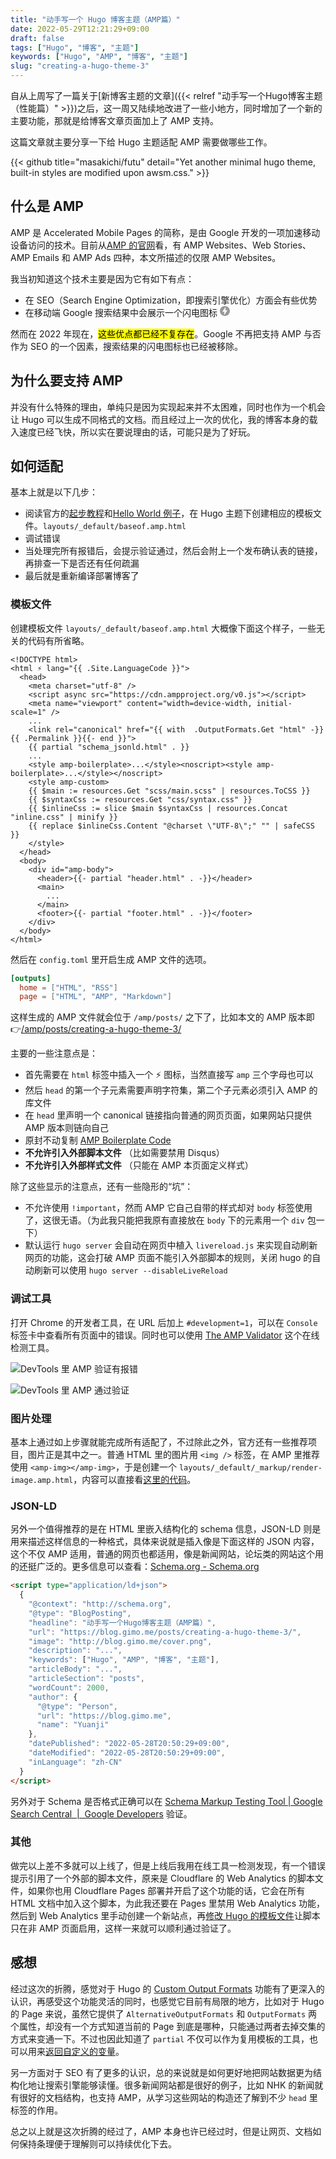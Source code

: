 ```yaml
---
title: "动手写一个 Hugo 博客主题（AMP篇）"
date: 2022-05-29T12:21:29+09:00
draft: false
tags: ["Hugo", "博客", "主题"]
keywords: ["Hugo", "AMP", "博客", "主题"]
slug: "creating-a-hugo-theme-3"
---
```


自从上周写了一篇关于[新博客主题的文章]({{< relref "动手写一个Hugo博客主题（性能篇）" >}})之后，这一周又陆续地改进了一些小地方，同时增加了一个新的主要功能，那就是给博客文章页面加上了 AMP 支持。

这篇文章就主要分享一下给 Hugo 主题适配 AMP 需要做哪些工作。

{{< github title="masakichi/futu" detail="Yet another minimal hugo theme, built-in styles are modified upon awsm.css." >}}

<!--more-->

## 什么是 AMP

AMP 是 Accelerated Mobile Pages 的简称，是由 Google 开发的一项加速移动设备访问的技术。目前从[AMP 的官网](https://amp.dev/)看，有 AMP Websites、Web Stories、AMP Emails 和 AMP Ads 四种，本文所描述的仅限 AMP Websites。

我当初知道这个技术主要是因为它有如下有点：

- 在 SEO（Search Engine Optimization，即搜索引擎优化）方面会有些优势
- 在移动端 Google 搜索结果中会展示一个闪电图标 <svg width="16px" height="16px" viewBox="0 0 88 88"><g stroke="none" stroke-width="1" fill="none" fill-rule="evenodd"><g fill="#999999"><path d="M44,0 C19.697,0 0,19.705 0,44 C0,68.303 19.697,88 44,88 C68.295,88 88,68.303 88,44 C88,19.705 68.295,0 44,0 L44,0 Z M40.348,77 L36.703,77 L40.333,51.333 L21.963,51.37 L47.718,11.007 L51.37,11.007 L47.659,36.681 L66,36.667 L40.348,77 Z"></path></g></g></svg>

然而在 2022 年现在，<mark>这些优点都已经不复存在</mark>。Google 不再把支持 AMP 与否作为 SEO 的一个因素，搜索结果的闪电图标也已经被移除。

## 为什么要支持 AMP

并没有什么特殊的理由，单纯只是因为实现起来并不太困难，同时也作为一个机会让 Hugo 可以生成不同格式的文档。而且经过上一次的优化，我的博客本身的载入速度已经飞快，所以实在要说理由的话，可能只是为了好玩。

## 如何适配

基本上就是以下几步：

- 阅读官方的[起步教程](https://amp.dev/documentation/guides-and-tutorials/start/create/basic_markup/)和[Hello World 例子](https://amp.dev/documentation/examples/introduction/hello_world/)，在 Hugo 主题下创建相应的模板文件。`layouts/_default/baseof.amp.html`
- 调试错误
- 当处理完所有报错后，会提示验证通过，然后会附上一个发布确认表的链接，再排查一下是否还有任何疏漏
- 最后就是重新编译部署博客了

### 模板文件

创建模板文件 `layouts/_default/baseof.amp.html` 大概像下面这个样子，一些无关的代码有所省略。

```go-html-template
<!DOCTYPE html>
<html ⚡ lang="{{ .Site.LanguageCode }}">
  <head>
    <meta charset="utf-8" />
    <script async src="https://cdn.ampproject.org/v0.js"></script>
    <meta name="viewport" content="width=device-width, initial-scale=1" />
    ...
    <link rel="canonical" href="{{ with  .OutputFormats.Get "html" -}}{{ .Permalink }}{{- end }}">
    {{ partial "schema_jsonld.html" . }}
    ...
    <style amp-boilerplate>...</style><noscript><style amp-boilerplate>...</style></noscript>
    <style amp-custom>
    {{ $main := resources.Get "scss/main.scss" | resources.ToCSS }}
    {{ $syntaxCss := resources.Get "css/syntax.css" }}
    {{ $inlineCss := slice $main $syntaxCss | resources.Concat "inline.css" | minify }}
    {{ replace $inlineCss.Content "@charset \"UTF-8\";" "" | safeCSS }}
    </style>
  </head>
  <body>
    <div id="amp-body">
      <header>{{- partial "header.html" . -}}</header>
      <main>
        ...
      </main>
      <footer>{{- partial "footer.html" . -}}</footer>
    </div>
  </body>
</html>
```

然后在 `config.toml` 里开启生成 AMP 文件的选项。

```toml
[outputs]
  home = ["HTML", "RSS"]
  page = ["HTML", "AMP", "Markdown"]
```

这样生成的 AMP 文件就会位于 `/amp/posts/` 之下了，比如本文的 AMP 版本即 👉[/amp/posts/creating-a-hugo-theme-3/](/amp/posts/creating-a-hugo-theme-3/)

主要的一些注意点是：

- 首先需要在 `html` 标签中插入一个 ⚡ 图标，当然直接写 `amp` 三个字母也可以
- 然后 `head` 的第一个子元素需要声明字符集，第二个子元素必须引入 AMP 的库文件
- 在 `head` 里声明一个 canonical 链接指向普通的网页页面，如果网站只提供 AMP 版本则链向自己
- 原封不动复制 [AMP Boilerplate Code](https://amp.dev/documentation/guides-and-tutorials/learn/spec/amp-boilerplate/)
- **不允许引入外部脚本文件** （比如需要禁用 Disqus）
- **不允许引入外部样式文件** （只能在 AMP 本页面定义样式）

除了这些显示的注意点，还有一些隐形的“坑”：

- 不允许使用 `!important`，然而 AMP 它自己自带的样式却对 `body` 标签使用了，这很无语。（为此我只能把我原有直接放在 `body` 下的元素用一个 `div` 包一下）
- 默认运行 `hugo server` 会自动在网页中植入 `livereload.js` 来实现自动刷新网页的功能，这会打破 AMP 页面不能引入外部脚本的规则，关闭 hugo 的自动刷新可以使用 `hugo server --disableLiveReload`

### 调试工具

打开 Chrome 的开发者工具，在 URL 后加上 `#development=1`，可以在 `Console` 标签卡中查看所有页面中的错误。同时也可以使用 [The AMP Validator](https://validator.ampproject.org/) 这个在线检测工具。

![DevTools 里 AMP 验证有报错](DevTools_error.png)

![DevTools 里 AMP 通过验证](DevTools_success.png)

### 图片处理

基本上通过如上步骤就能完成所有适配了，不过除此之外，官方还有一些推荐项目，图片正是其中之一。普通 HTML 里的图片用 `<img />` 标签，在 AMP 里推荐使用 `<amp-img></amp-img>`，于是创建一个 `layouts/_default/_markup/render-image.amp.html`，内容可以直接看[这里的代码](https://github.com/masakichi/futu/commit/f35ef557418d9cda179f0bbad14b14f842c919a1#diff-b0e53042d9a5d639a5efa85e987b31965c541c73516332373980b3a4065b0992)。

### JSON-LD

另外一个值得推荐的是在 HTML 里嵌入结构化的 schema 信息，JSON-LD 则是用来描述这样信息的一种格式，具体来说就是插入像是下面这样的 JSON 内容，这个不仅 AMP 适用，普通的网页也都适用，像是新闻网站，论坛类的网站这个用的还挺广泛的。更多信息可以查看：[Schema.org - Schema.org](https://schema.org/)

```html
<script type="application/ld+json">
  {
    "@context": "http://schema.org",
    "@type": "BlogPosting",
    "headline": "动手写一个Hugo博客主题（AMP篇）",
    "url": "https://blog.gimo.me/posts/creating-a-hugo-theme-3/",
    "image": "http://blog.gimo.me/cover.png",
    "description": "...",
    "keywords": ["Hugo", "AMP", "博客", "主题"],
    "articleBody": "...",
    "articleSection": "posts",
    "wordCount": 2000,
    "author": {
      "@type": "Person",
      "url": "https://blog.gimo.me",
      "name": "Yuanji"
    },
    "datePublished": "2022-05-28T20:50:29+09:00",
    "dateModified": "2022-05-28T20:50:29+09:00",
    "inLanguage": "zh-CN"
  }
</script>
```

另外对于 Schema 是否格式正确可以在 [Schema Markup Testing Tool | Google Search Central  |  Google Developers](https://developers.google.com/search/docs/advanced/structured-data) 验证。

### 其他

做完以上差不多就可以上线了，但是上线后我用在线工具一检测发现，有一个错误提示引用了一个外部的脚本文件，原来是 Cloudflare 的 Web Analytics 的脚本文件，如果你也用 Cloudflare Pages 部署并开启了这个功能的话，它会在所有 HTML 文档中加入这个脚本，为此我还要在 Pages 里禁用 Web Analytics 功能，然后到 Web Analytics 里手动创建一个新站点，再[修改 Hugo 的模板文件](https://github.com/masakichi/futu/commit/fd064478fcdb8df6ad3750b3c305962eca2fc8ba)让脚本只在非 AMP 页面启用，这样一来就可以顺利通过验证了。

## 感想

经过这次的折腾，感觉对于 Hugo 的 [Custom Output Formats](https://gohugo.io/templates/output-formats/) 功能有了更深入的认识，再感受这个功能灵活的同时，也感觉它目前有局限的地方，比如对于 Hugo 的 Page 来说，虽然它提供了 `AlternativeOutputFormats` 和 `OutputFormats` 两个属性，却没有一个方式知道当前的 Page 到底是哪种，只能通过两者去掉交集的方式来变通一下。不过也因此知道了 `partial` 不仅可以作为复用模板的工具，也可以用来[返回自定义的变量](https://github.com/masakichi/futu/commit/736e65d28b8c0fedb0717074d233b83a500a6b0b#diff-0a85521ce8cea9a94875c70b75fee6d50f2faf8f42b55d3c091afffe61e2369f)。

另一方面对于 SEO 有了更多的认识，总的来说就是如何更好地把网站数据更为结构化地让搜索引擎能够读懂。很多新闻网站都是很好的例子，比如 NHK 的新闻就有很好的文档结构，也支持 AMP，从学习这些网站的构造还了解到不少 `head` 里标签的作用。

总之以上就是这次折腾的经过了，AMP 本身也许已经过时，但是让网页、文档如何保持条理便于理解则可以持续优化下去。

